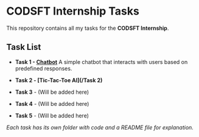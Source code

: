 # CODSFT Internship Tasks

This repository contains all my tasks for the **CODSFT Internship**.

## Task List

-   **Task 1 - [Chatbot](/Task1)**
    A simple chatbot that interacts with users based on predefined responses.

- **Task 2 - [Tic-Tac-Toe AI](/Task 2)**

-   **Task 3** - (Will be added here)

-   **Task 4** - (Will be added here)

-   **Task 5** - (Will be added here)

_Each task has its own folder with code and a README file for explanation._
